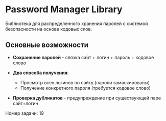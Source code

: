 # Password Manager Library

Библиотека для распределенного хранения паролей с системой безопасности на основе кодовых слов.

## Основные возможности

- **Сохранение паролей** - связка сайт + логин + пароль + кодовое слово

- **Два способа получения**:
  - Просмотр всех логинов по сайту (пароли замаскированы)
  - Получение конкретного пароля (требуется кодовое слово)

- **Проверка дубликатов** - предупреждение при существующей паре сайт+логин

Номер задачи: 19
